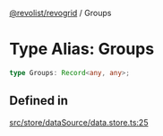 [@revolist/revogrid](README.md) / Groups

# Type Alias: Groups

```ts
type Groups: Record<any, any>;
```

## Defined in

[src/store/dataSource/data.store.ts:25](https://github.com/revolist/revogrid/blob/08f5cc514b9bc1666dd85d20f560c0e9b7c7af14/src/store/dataSource/data.store.ts#L25)
